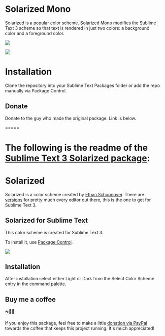 # Solarized Mono

Solarized is a popular color scheme. Solarized Mono modifies the Sublime Text 3 scheme so that text is rendered in just two colors: a background color and a foreground color.

![](https://raw.githubusercontent.com/smk291/Solarized-Mono/master/solarizedmonolight.jpg)

![](https://raw.githubusercontent.com/smk291/Solarized-Mono/master/solarizedmonodark.jpg)

# Installation

Clone the repository into your Sublime Text Packages folder or add the repo manually via Package Control. 

## Donate

Donate to the guy who made the original package. Link is below.

=====

# The following is the readme of the [Sublime Text 3 Solarized package](https://github.com/braver/Solarized):

# Solarized

Solarized is a color scheme created by [Ethan Schoonover](http://ethanschoonover.com/solarized). There are [versions](https://github.com/altercation/solarized) for pretty much every editor out there, this is the one to get for Sublime Text 3.

## Solarized for Sublime Text

This color scheme is created for Sublime Text 3.  

To install it, use [Package Control](https://packagecontrol.io/packages/Solarized%20Color%20Scheme).

![](https://raw.githubusercontent.com/smk291/Solarized-Mono/master/solarized.png)

## Installation

After installation select either Light or Dark from the Select Color Scheme entry in the command palette.


## Buy me a coffee 

☕️👌🏻

If you enjoy this package, feel free to make a little [donation via PayPal](https://paypal.me/pools/c/8aniLejX25) towards the coffee that keeps this project running. It's much appreciated!
